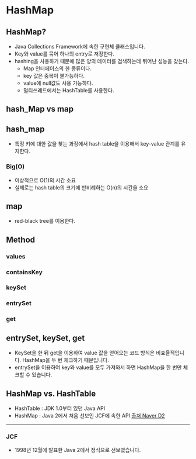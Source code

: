 # HashMap

## HashMap?
- Java Collections Framework에 속한 구현체 클래스입니다.
- Key와 value를 묶어 하나의 entry로 저장한다.
- hashing을 사용하기 때문에 많은 양의 데이터를 검색하는데 뛰어난 성능을 갖는다.
    * Map 인터페이스의 한 종류이다.
    * key 값은 중복이 불가능하다.
    * value에 null값도 사용 가능하다.
    * 멀티쓰레드에서는 HashTable를 사용한다.

## hash_Map vs map
## hash_map
- 특정 키에 대한 값을 찾는 과정에서 hash table을 이용해서 key-value 관계를 유지한다.
### Big(O)
- 이상적으로 O(1)의 시간 소요
- 실제로는 hash table의 크기에 반비례하는 O(n)의 시간을 소요

## map
- red-black tree를 이용한다.


## Method
### values
### containsKey
### keySet
### entrySet
### get

## entrySet, keySet, get
- KeySet을 한 뒤 get을 이용하여 value 값을 얻어오는 코드 방식은 비효율적입니다. HashMap을 두 번 체크하기 때문입니다.
- entrySet을 이용하여 key와 value를 모두 가져와서 하면 HashMap을 한 번만 체크할 수 있습니다.

## HashMap vs. HashTable
- HashTable : JDK 1.0부터 있던 Java API
- HashMap : Java 2에서 처음 선보인 JCF에 속한 API
[출처 Naver D2](https://d2.naver.com/helloworld/831311)


* * *
### JCF
- 1998년 12월에 발표한 Java 2에서 정식으로 선보였습니다.